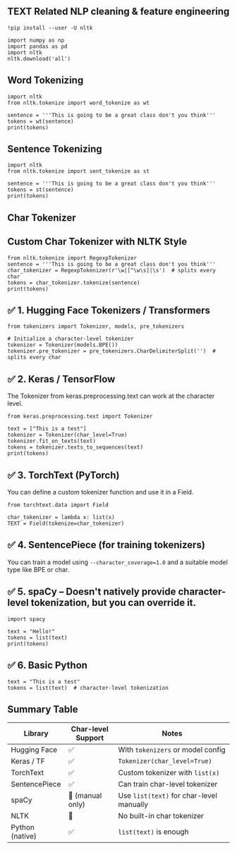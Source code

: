 ## TEXT Related NLP cleaning & feature engineering

```
!pip install --user -U nltk
```

```
import numpy as np
import pandas as pd
import nltk
nltk.download('all')
```

## Word Tokenizing

```
import nltk
from nltk.tokenize import word_tokenize as wt

sentence = '''This is going to be a great class don't you think'''
tokens = wt(sentence)
print(tokens)
```

## Sentence Tokenizing

```
import nltk
from nltk.tokenize import sent_tokenize as st

sentence = '''This is going to be a great class don't you think'''
tokens = st(sentence)
print(tokens)
```

## Char Tokenizer

## Custom Char Tokenizer with NLTK Style

```
from nltk.tokenize import RegexpTokenizer
sentence = '''This is going to be a great class don't you think'''
char_tokenizer = RegexpTokenizer(r'\w|[^\w\s]|\s')  # splits every char
tokens = char_tokenizer.tokenize(sentence)
print(tokens)
```

## ✅ 1. Hugging Face Tokenizers / Transformers

```
from tokenizers import Tokenizer, models, pre_tokenizers

# Initialize a character-level tokenizer
tokenizer = Tokenizer(models.BPE())
tokenizer.pre_tokenizer = pre_tokenizers.CharDelimiterSplit('')  # splits every char
```

## ✅ 2. Keras / TensorFlow

The Tokenizer from keras.preprocessing.text can work at the character level.

```
from keras.preprocessing.text import Tokenizer

text = ["This is a test"]
tokenizer = Tokenizer(char_level=True)
tokenizer.fit_on_texts(text)
tokens = tokenizer.texts_to_sequences(text)
print(tokens)
```

## ✅ 3. TorchText (PyTorch)

You can define a custom tokenizer function and use it in a Field.

```
from torchtext.data import Field

char_tokenizer = lambda x: list(x)
TEXT = Field(tokenize=char_tokenizer)
```

## ✅ 4. SentencePiece (for training tokenizers)

You can train a model using ```--character_coverage=1.0``` and a suitable model type like BPE or char.

## ✅ 5. spaCy – Doesn't natively provide character-level tokenization, but you can override it.

```
import spacy

text = "Hello!"
tokens = list(text)
print(tokens)
```

## ✅ 6. Basic Python

```
text = "This is a test"
tokens = list(text)  # character-level tokenization
```

## Summary Table

| Library         | Char-level Support | Notes                                    |
| --------------- | ------------------ | ---------------------------------------- |
| Hugging Face    | ✅                  | With `tokenizers` or model config        |
| Keras / TF      | ✅                  | `Tokenizer(char_level=True)`             |
| TorchText       | ✅                  | Custom tokenizer with `list(x)`          |
| SentencePiece   | ✅                  | Can train char-level tokenizer           |
| spaCy           | 🚫 (manual only)   | Use `list(text)` for char-level manually |
| NLTK            | 🚫                 | No built-in char tokenizer               |
| Python (native) | ✅                  | `list(text)` is enough                   |



